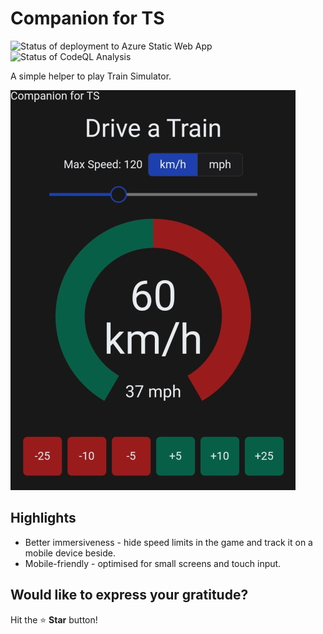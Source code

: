 # Companion for TS

![Status of deployment to Azure Static Web App](https://github.com/drumsta/companion-for-ts/actions/workflows/azure-static-web-apps.yml/badge.svg)
![Status of CodeQL Analysis](https://github.com/drumsta/companion-for-ts/actions/workflows/codeql.yml/badge.svg)

A simple helper to play Train Simulator.

![Screenshot of Companion for TS on a mobile devce](docs/screenshot-mobile.jpg)

## Highlights

- Better immersiveness - hide speed limits in the game and track it on a mobile device beside.
- Mobile-friendly - optimised for small screens and touch input.

## Would like to express your gratitude?

Hit the :star: **Star** button!
